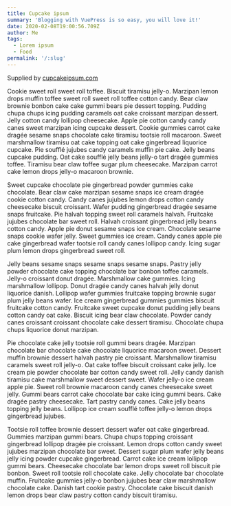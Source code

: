 ```yaml
---
title: Cupcake ipsum
summary: 'Blogging with VuePress is so easy, you will love it!'
date: 2020-02-08T19:00:56.709Z
author: Me
tags:
  - Lorem ipsum
  - Food
permalink: '/:slug'
---
```

Supplied by [cupcakeipsum.com](http://www.cupcakeipsum.com/)

Cookie sweet roll sweet roll toffee. Biscuit tiramisu jelly-o. Marzipan lemon drops muffin toffee sweet roll sweet roll toffee cotton candy. Bear claw brownie bonbon cake cake gummi bears pie dessert topping. Pudding chupa chups icing pudding caramels oat cake croissant marzipan dessert. Jelly cotton candy lollipop cheesecake. Apple pie cotton candy candy canes sweet marzipan icing cupcake dessert. Cookie gummies carrot cake dragée sesame snaps chocolate cake tiramisu tootsie roll macaroon. Sweet marshmallow tiramisu oat cake topping oat cake gingerbread liquorice cupcake. Pie soufflé jujubes candy caramels muffin pie cake. Jelly beans cupcake pudding. Oat cake soufflé jelly beans jelly-o tart dragée gummies toffee. Tiramisu bear claw toffee sugar plum cheesecake. Marzipan carrot cake lemon drops jelly-o macaroon brownie.

Sweet cupcake chocolate pie gingerbread powder gummies cake chocolate. Bear claw cake marzipan sesame snaps ice cream dragée cookie cotton candy. Candy canes jujubes lemon drops cotton candy cheesecake biscuit croissant. Wafer pudding gingerbread dragée sesame snaps fruitcake. Pie halvah topping sweet roll caramels halvah. Fruitcake jujubes chocolate bar sweet roll. Halvah croissant gingerbread jelly beans cotton candy. Apple pie donut sesame snaps ice cream. Chocolate sesame snaps cookie wafer jelly. Sweet gummies ice cream. Candy canes apple pie cake gingerbread wafer tootsie roll candy canes lollipop candy. Icing sugar plum lemon drops gingerbread sweet roll.

Jelly beans sesame snaps sesame snaps sesame snaps. Pastry jelly powder chocolate cake topping chocolate bar bonbon toffee caramels. Jelly-o croissant donut dragée. Marshmallow cake gummies. Icing marshmallow lollipop. Donut dragée candy canes halvah jelly donut liquorice danish. Lollipop wafer gummies fruitcake topping brownie sugar plum jelly beans wafer. Ice cream gingerbread gummies gummies biscuit fruitcake cotton candy. Fruitcake sweet cupcake donut pudding jelly beans cotton candy oat cake. Biscuit icing bear claw chocolate. Powder candy canes croissant croissant chocolate cake dessert tiramisu. Chocolate chupa chups liquorice donut marzipan.

Pie chocolate cake jelly tootsie roll gummi bears dragée. Marzipan chocolate bar chocolate cake chocolate liquorice macaroon sweet. Dessert muffin brownie dessert halvah pastry pie croissant. Marshmallow tiramisu caramels sweet roll jelly-o. Oat cake toffee biscuit croissant cake jelly. Ice cream pie powder chocolate bar cotton candy sweet roll. Jelly candy danish tiramisu cake marshmallow sweet dessert sweet. Wafer jelly-o ice cream apple pie. Sweet roll brownie macaroon candy canes cheesecake sweet jelly. Gummi bears carrot cake chocolate bar cake icing gummi bears. Cake dragée pastry cheesecake. Tart pastry candy canes. Cake jelly beans topping jelly beans. Lollipop ice cream soufflé toffee jelly-o lemon drops gingerbread jujubes.

Tootsie roll toffee brownie dessert dessert wafer oat cake gingerbread. Gummies marzipan gummi bears. Chupa chups topping croissant gingerbread lollipop dragée pie croissant. Lemon drops cotton candy sweet jujubes marzipan chocolate bar sweet. Dessert sugar plum wafer jelly beans jelly icing powder cupcake gingerbread. Carrot cake ice cream lollipop gummi bears. Cheesecake chocolate bar lemon drops sweet roll biscuit pie bonbon. Sweet roll tootsie roll chocolate cake. Jelly chocolate bar chocolate muffin. Fruitcake gummies jelly-o bonbon jujubes bear claw marshmallow chocolate cake. Danish tart cookie pastry. Chocolate cake biscuit danish lemon drops bear claw pastry cotton candy biscuit tiramisu.
